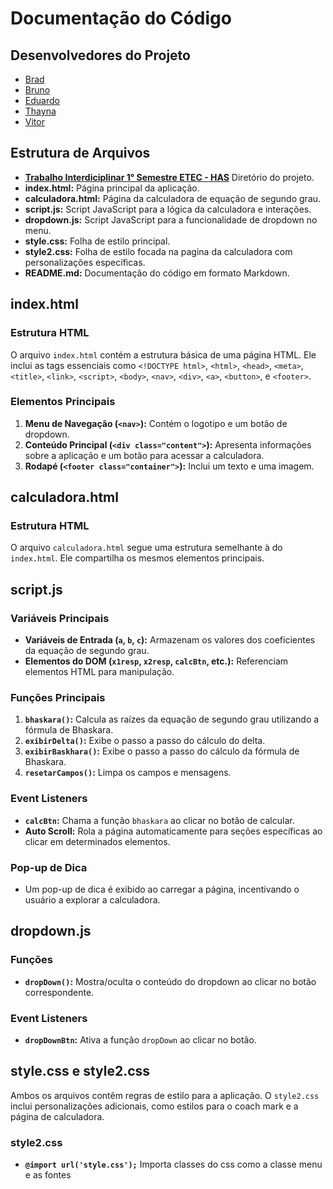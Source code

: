 # Documentação do Código
## Desenvolvedores do Projeto
- <a href="https://github.com/BradKynndy">Brad </a>
- <a href="https://github.com/BrunoHenrique04">Bruno </a>
- <a href="https://github.com/Eduardokpn">Eduardo </a>
- <a href="">Thayna </a>
- <a href="https://github.com/VitorSouzaLuz">Vitor </a>

## Estrutura de Arquivos
- **<a href="https://github.com/AndrowDev/Programacao-Web-ETEC/tree/97c5f5f934e844e31e2addc588e2bfbbc1939285/Trabalho%20Interdiciplinar%201%C2%B0%20Semestre%20ETEC%20-%20HAS">Trabalho Interdiciplinar 1° Semestre ETEC - HAS</a>** Diretório do projeto.
- **index.html:** Página principal da aplicação.
- **calculadora.html:** Página da calculadora de equação de segundo grau.
- **script.js:** Script JavaScript para a lógica da calculadora e interações.
- **dropdown.js:** Script JavaScript para a funcionalidade de dropdown no menu.
- **style.css:** Folha de estilo principal.
- **style2.css:** Folha de estilo focada na pagina da calculadora com personalizações específicas.
- **README.md:** Documentação do código em formato Markdown.

## index.html

### Estrutura HTML
O arquivo `index.html` contém a estrutura básica de uma página HTML. Ele inclui as tags essenciais como `<!DOCTYPE html>`, `<html>`, `<head>`, `<meta>`, `<title>`, `<link>`, `<script>`, `<body>`, `<nav>`, `<div>`, `<a>`, `<button>`, e `<footer>`. 

### Elementos Principais
1. **Menu de Navegação (`<nav>`):** Contém o logotipo e um botão de dropdown.
2. **Conteúdo Principal (`<div class="content">`):** Apresenta informações sobre a aplicação e um botão para acessar a calculadora.
3. **Rodapé (`<footer class="container">`):** Inclui um texto e uma imagem.

## calculadora.html

### Estrutura HTML
O arquivo `calculadora.html` segue uma estrutura semelhante à do `index.html`. Ele compartilha os mesmos elementos principais.

## script.js

### Variáveis Principais
- **Variáveis de Entrada (`a`, `b`, `c`):** Armazenam os valores dos coeficientes da equação de segundo grau.
- **Elementos do DOM (`x1resp`, `x2resp`, `calcBtn`, etc.):** Referenciam elementos HTML para manipulação.

### Funções Principais
1. **`bhaskara()`:** Calcula as raízes da equação de segundo grau utilizando a fórmula de Bhaskara.
2. **`exibirDelta()`:** Exibe o passo a passo do cálculo do delta.
3. **`exibirBaskhara()`:** Exibe o passo a passo do cálculo da fórmula de Bhaskara.
4. **`resetarCampos()`:** Limpa os campos e mensagens.

### Event Listeners
- **`calcBtn`:** Chama a função `bhaskara` ao clicar no botão de calcular.
- **Auto Scroll:** Rola a página automaticamente para seções específicas ao clicar em determinados elementos.

### Pop-up de Dica
- Um pop-up de dica é exibido ao carregar a página, incentivando o usuário a explorar a calculadora.

## dropdown.js

### Funções
- **`dropDown()`:** Mostra/oculta o conteúdo do dropdown ao clicar no botão correspondente.

### Event Listeners
- **`dropDownBtn`:** Ativa a função `dropDown` ao clicar no botão.

## style.css e style2.css

Ambos os arquivos contêm regras de estilo para a aplicação. O `style2.css` inclui personalizações adicionais, como estilos para o coach mark e a página de calculadora.

### style2.css
- **`@import url('style.css');`** Importa classes do css como a classe menu e as fontes
